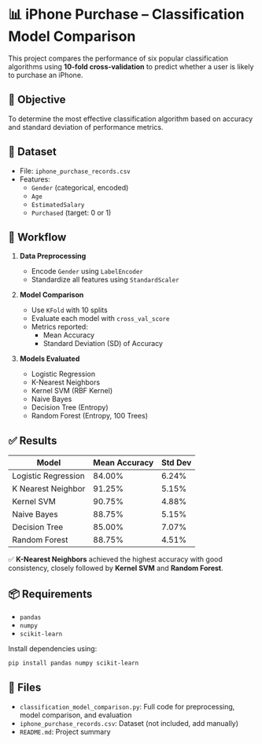 
# 📊 iPhone Purchase – Classification Model Comparison

This project compares the performance of six popular classification algorithms using **10-fold cross-validation** to predict whether a user is likely to purchase an iPhone.

## 📌 Objective

To determine the most effective classification algorithm based on accuracy and standard deviation of performance metrics.

## 📂 Dataset

- File: `iphone_purchase_records.csv`
- Features:
  - `Gender` (categorical, encoded)
  - `Age`
  - `EstimatedSalary`
  - `Purchased` (target: 0 or 1)

## 🧠 Workflow

1. **Data Preprocessing**
   - Encode `Gender` using `LabelEncoder`
   - Standardize all features using `StandardScaler`

2. **Model Comparison**
   - Use `KFold` with 10 splits
   - Evaluate each model with `cross_val_score`
   - Metrics reported:
     - Mean Accuracy
     - Standard Deviation (SD) of Accuracy

3. **Models Evaluated**
   - Logistic Regression
   - K-Nearest Neighbors
   - Kernel SVM (RBF Kernel)
   - Naive Bayes
   - Decision Tree (Entropy)
   - Random Forest (Entropy, 100 Trees)

## ✅ Results

| Model               | Mean Accuracy | Std Dev |
|---------------------|---------------|---------|
| Logistic Regression | 84.00%        | 6.24%   |
| K Nearest Neighbor  | 91.25%        | 5.15%   |
| Kernel SVM          | 90.75%        | 4.88%   |
| Naive Bayes         | 88.75%        | 5.15%   |
| Decision Tree       | 85.00%        | 7.07%   |
| Random Forest       | 88.75%        | 4.51%   |

✅ **K-Nearest Neighbors** achieved the highest accuracy with good consistency, closely followed by **Kernel SVM** and **Random Forest**.

## 📦 Requirements

- `pandas`
- `numpy`
- `scikit-learn`

Install dependencies using:
```bash
pip install pandas numpy scikit-learn
```

## 📁 Files

- `classification_model_comparison.py`: Full code for preprocessing, model comparison, and evaluation
- `iphone_purchase_records.csv`: Dataset (not included, add manually)
- `README.md`: Project summary
